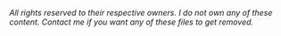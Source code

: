 *All rights reserved to their respective owners. I do not own any of these content. Contact me if you want any of these files to get removed.*
